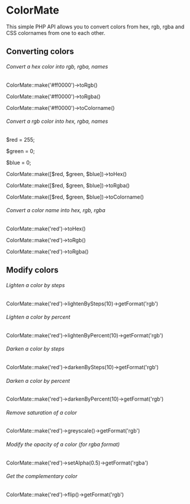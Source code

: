 # ColorMate

This simple PHP API allows you to convert colors from hex, rgb, rgba and CSS colornames from one to each other.

## Converting colors

###### Convert a hex color into rgb, rgba, names
ColorMate::make('#ff0000')->toRgb()

ColorMate::make('#ff0000')->toRgba()

ColorMate::make('#ff0000')->toColorname()

###### Convert a rgb color into hex, rgba, names
$red   = 255;

$green = 0;

$blue  = 0;

ColorMate::make([$red, $green, $blue])->toHex()

ColorMate::make([$red, $green, $blue])->toRgba()

ColorMate::make([$red, $green, $blue])->toColorname()

###### Convert a color name into hex, rgb, rgba
ColorMate::make('red')->toHex()

ColorMate::make('red')->toRgb()

ColorMate::make('red')->toRgba()

## Modify colors

###### Lighten a color by steps
ColorMate::make('red')->lightenBySteps(10)->getFormat('rgb')

###### Lighten a color by percent
ColorMate::make('red')->lightenByPercent(10)->getFormat('rgb')

###### Darken a color by steps
ColorMate::make('red')->darkenBySteps(10)->getFormat('rgb')

###### Darken a color by percent
ColorMate::make('red')->darkenByPercent(10)->getFormat('rgb')

###### Remove saturation of a color
ColorMate::make('red')->greyscale()->getFormat('rgb')

###### Modify the opacity of a color (for rgba format)
ColorMate::make('red')->setAlpha(0.5)->getFormat('rgba')

###### Get the complementary color
ColorMate::make('red')->flip()->getFormat('rgb')
